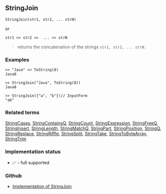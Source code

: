 ## StringJoin

```
StringJoin(str1, str2, ... strN)
```

or

```
str1 <> str2 <>  ... <> strN
```

> returns the concatenation of the strings `str1, str2, ... strN`.

### Examples

```
>> "Java" <> ToString(8)
Java8

>> StringJoin("Java", ToString(8))
Java8

>> StringJoin({"a", "b"})// InputForm
"ab"
```

### Related terms
[StringCases](StringCases.md), [StringContainsQ](StringContainsQ.md), [StringCount](StringCount.md), [StringExpression](StringExpression.md), [StringFreeQ](StringFreeQ.md), [StringInsert](StringInsert.md), [StringLength](StringLength.md), [StringMatchQ](StringMatchQ.md), [StringPart](StringPart.md), [StringPosition](StringPosition.md), [StringQ](StringQ.md), [StringReplace](StringReplace.md), [StringRiffle](StringRiffle.md), [StringSplit](StringSplit.md), [StringTake](StringTake.md), [StringToByteArray](StringToByteArray.md), [StringTrim](StringTrim.md)






### Implementation status

* &#x2705; - full supported

### Github

* [Implementation of StringJoin](https://github.com/axkr/symja_android_library/blob/master/symja_android_library/matheclipse-core/src/main/java/org/matheclipse/core/builtin/StringFunctions.java#L1723) 
